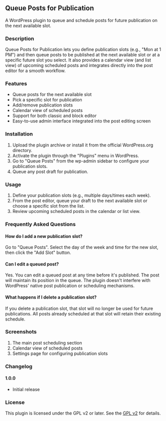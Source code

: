 ## Queue Posts for Publication

A WordPress plugin to queue and schedule posts for future publication on the next available slot.

### Description

Queue Posts for Publication lets you define publication slots (e.g., "Mon at 1 PM") and then queue posts to be published at the next available slot or at a specific future slot you select. It also provides a calendar view (and list view) of upcoming scheduled posts and integrates directly into the post editor for a smooth workflow.

### Features

- Queue posts for the next available slot
- Pick a specific slot for publication
- Add/remove publication slots
- Calendar view of scheduled posts
- Support for both classic and block editor
- Easy-to-use admin interface integrated into the post editing screen

### Installation

1. Upload the plugin archive or install it from the official WordPress.org directory.
2. Activate the plugin through the "Plugins" menu in WordPress.
3. Go to "Queue Posts" from the wp-admin sidebar to configure your publication slots.
4. Queue any post draft for publication.

### Usage

1. Define your publication slots (e.g., multiple days/times each week).  
2. From the post editor, queue your draft to the next available slot or choose a specific slot from the list.  
3. Review upcoming scheduled posts in the calendar or list view.

### Frequently Asked Questions

#### How do I add a new publication slot?

Go to "Queue Posts". Select the day of the week and time for the new slot, then click the "Add Slot" button.

#### Can I edit a queued post?

Yes. You can edit a queued post at any time before it's published. The post will maintain its position in the queue. The plugin doesn't interfere with WordPress' native post publication or scheduling mechanisms.

#### What happens if I delete a publication slot?

If you delete a publication slot, that slot will no longer be used for future publications. All posts already scheduled at that slot will retain their existing schedule.

### Screenshots

1. The main post scheduling section  
2. Calendar view of scheduled posts  
3. Settings page for configuring publication slots

### Changelog

#### 1.0.0
- Initial release

### License

This plugin is licensed under the GPL v2 or later. See the [GPL v2](https://www.gnu.org/licenses/gpl-2.0.html) for details.


